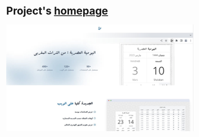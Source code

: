 # Project's [homepage](https://bouayad.app)
<p align="center">
<a href="https://bouayad.app" >
<img src="./screenshot-web.jpg">
</a>
</p>

